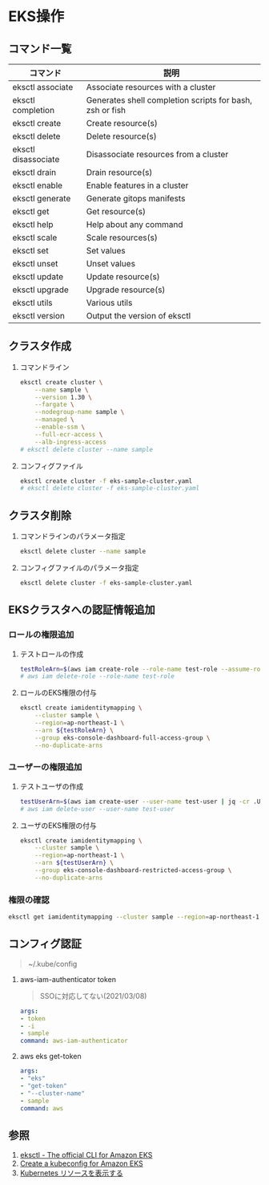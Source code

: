 # EKS操作

## コマンド一覧

| コマンド            | 説明                                                     |
| ------------------- | -------------------------------------------------------- |
| eksctl associate    | Associate resources with a cluster                       |
| eksctl completion   | Generates shell completion scripts for bash, zsh or fish |
| eksctl create       | Create resource(s)                                       |
| eksctl delete       | Delete resource(s)                                       |
| eksctl disassociate | Disassociate resources from a cluster                    |
| eksctl drain        | Drain resource(s)                                        |
| eksctl enable       | Enable features in a cluster                             |
| eksctl generate     | Generate gitops manifests                                |
| eksctl get          | Get resource(s)                                          |
| eksctl help         | Help about any command                                   |
| eksctl scale        | Scale resources(s)                                       |
| eksctl set          | Set values                                               |
| eksctl unset        | Unset values                                             |
| eksctl update       | Update resource(s)                                       |
| eksctl upgrade      | Upgrade resource(s)                                      |
| eksctl utils        | Various utils                                            |
| eksctl version      | Output the version of eksctl                             |

## クラスタ作成

1. コマンドライン

    ```bash
    eksctl create cluster \
        --name sample \
        --version 1.30 \
        --fargate \
        --nodegroup-name sample \
        --managed \
        --enable-ssm \
        --full-ecr-access \
        --alb-ingress-access
    # eksctl delete cluster --name sample
    ```

2. コンフィグファイル

    ```bash
    eksctl create cluster -f eks-sample-cluster.yaml
    # eksctl delete cluster -f eks-sample-cluster.yaml
    ```

## クラスタ削除

1. コマンドラインのパラメータ指定

    ```bash
    eksctl delete cluster --name sample
    ```

2. コンフィグファイルのパラメータ指定

    ```bash
    eksctl delete cluster -f eks-sample-cluster.yaml
    ```

## EKSクラスタへの認証情報追加

### ロールの権限追加

1. テストロールの作成

    ```bash
    testRoleArn=$(aws iam create-role --role-name test-role --assume-role-policy-document file://test-role-trust-policy.json | jq -cr '.Role.Arn')
    # aws iam delete-role --role-name test-role
    ```

2. ロールのEKS権限の付与

    ```bash
    eksctl create iamidentitymapping \
        --cluster sample \
        --region=ap-northeast-1 \
        --arn ${testRoleArn} \
        --group eks-console-dashboard-full-access-group \
        --no-duplicate-arns
    ```

### ユーザーの権限追加

1. テストユーザの作成

    ```bash
    testUserArn=$(aws iam create-user --user-name test-user | jq -cr .User.Arn)
    # aws iam delete-user --user-name test-user
    ```

2. ユーザのEKS権限の付与

    ```bash
    eksctl create iamidentitymapping \
        --cluster sample \
        --region=ap-northeast-1 \
        --arn ${testUserArn} \
        --group eks-console-dashboard-restricted-access-group \
        --no-duplicate-arns
    ```

### 権限の確認

```bash
eksctl get iamidentitymapping --cluster sample --region=ap-northeast-1
```

## コンフィグ認証

> ~/.kube/config

1. aws-iam-authenticator token

    > SSOに対応してない(2021/03/08)

    ```yaml
    args:
    - token
    - -i
    - sample
    command: aws-iam-authenticator
    ```

2. aws eks get-token

    ```yaml
    args:
    - "eks"
    - "get-token"
    - "--cluster-name"
    - sample
    command: aws
    ```

## 参照

1. [eksctl - The official CLI for Amazon EKS](https://github.com/weaveworks/eksctl)
2. [Create a kubeconfig for Amazon EKS](https://docs.aws.amazon.com/eks/latest/userguide/create-kubeconfig.html#create-kubeconfig-manually)
3. [Kubernetes リソースを表示する](https://docs.aws.amazon.com/ja_jp/eks/latest/userguide/view-kubernetes-resources.html#view-kubernetes-resources-permissions)
